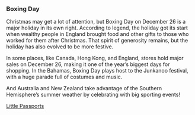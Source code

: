 ### Boxing Day

Christmas may get a lot of attention, but Boxing Day on December 26 is a major holiday in its own right. According to legend,
the holiday got its start when wealthy people in England brought food and other gifts to those who worked for them after Christmas.
That spirit of generosity remains, but the holiday has also evolved to be more festive.

In some places, like Canada, Hong Kong, and England, stores hold major sales on December 26, making it one of the year’s biggest days for shopping.
In the Bahamas, Boxing Day plays host to the Junkanoo festival, with a huge parade full of costumes and music. 

And Australia and New Zealand take advantage of the Southern Hemisphere’s summer weather by celebrating with big sporting events!

[Little Passports](https://www.littlepassports.com/blog/world-holidays/holidays-around-the-world/)
